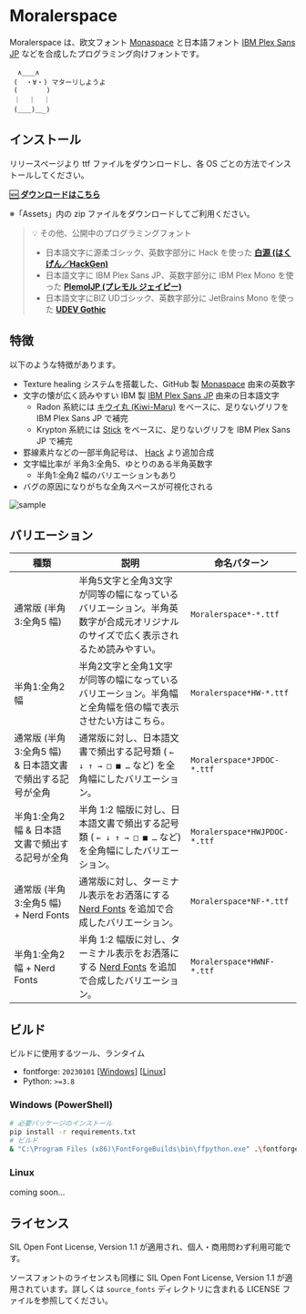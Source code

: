 # Moralerspace

Moralerspace は、欧文フォント [Monaspace](https://github.com/githubnext/monaspace) と日本語フォント [IBM Plex Sans JP](https://github.com/IBM/plex) などを合成したプログラミング向けフォントです。

```
  ∧＿＿∧
 (  ・∀・) マターリしようよ
 (       )
 ｜  ｜  ｜
 (＿＿)＿_)
```

## インストール

リリースページより ttf ファイルをダウンロードし、各 OS ごとの方法でインストールしてください。

[🆕 **ダウンロードはこちら**](https://github.com/yuru7/moralerspace/releases)

※「Assets」内の zip ファイルをダウンロードしてご利用ください。

> 💡 その他、公開中のプログラミングフォント
> - 日本語文字に源柔ゴシック、英数字部分に Hack を使った [**白源 (はくげん／HackGen)**](https://github.com/yuru7/HackGen)
> - 日本語文字に IBM Plex Sans JP、英数字部分に IBM Plex Mono を使った [**PlemolJP (プレモル ジェイピー)**](https://github.com/yuru7/PlemolJP)
> - 日本語文字にBIZ UDゴシック、英数字部分に JetBrains Mono を使った [**UDEV Gothic**](https://github.com/yuru7/udev-gothic)

## 特徴

以下のような特徴があります。

- Texture healing システムを搭載した、GitHub 製 [Monaspace](https://github.com/githubnext/monaspace) 由来の英数字
- 文字の懐が広く読みやすい IBM 製 [IBM Plex Sans JP](https://github.com/IBM/plex) 由来の日本語文字
    - Radon 系統には [キウイ丸 (Kiwi-Maru)](https://github.com/Kiwi-KawagotoKajiru/Kiwi-Maru) をベースに、足りないグリフを IBM Plex Sans JP で補完
    - Krypton 系統には [Stick](https://github.com/fontworks-fonts/Stick) をベースに、足りないグリフを IBM Plex Sans JP で補完
- 罫線素片などの一部半角記号は、 [Hack](https://github.com/source-foundry/Hack) より追加合成
- 文字幅比率が 半角3:全角5、ゆとりのある半角英数字
    - 半角1:全角2 幅のバリエーションもあり
- バグの原因になりがちな全角スペースが可視化される

![sample](https://github.com/yuru7/moralerspace/assets/13458509/21d90d22-0178-4c41-a28c-7b15b7b17ecf)

## バリエーション


| 種類                                | 説明                                                                                    | 命名パターン                       |
| --------------------------------- | ------------------------------------------------------------------------------------- | ---------------------------- |
| 通常版 (半角3:全角5 幅)                   | 半角5文字と全角3文字が同等の幅になっているバリエーション。半角英数字が合成元オリジナルのサイズで広く表示されるため読みやすい。                          | `Moralerspace*-*.ttf`        |
| 半角1:全角2 幅                         | 半角2文字と全角1文字が同等の幅になっているバリエーション。半角幅と全角幅を倍の幅で表示させたい方はこちら。                                   | `Moralerspace*HW-*.ttf`      |
| 通常版 (半角3:全角5 幅) & 日本語文書で頻出する記号が全角 | 通常版に対し、日本語文書で頻出する記号類 ( `← ↓ ↑ → □ ■ …` など) を全角幅にしたバリエーション。                      | `Moralerspace*JPDOC-*.ttf`   |
| 半角1:全角2 幅 & 日本語文書で頻出する記号が全角       | 半角 1:2 幅版に対し、日本語文書で頻出する記号類 ( `← ↓ ↑ → □ ■ …` など) を全角幅にしたバリエーション。                | `Moralerspace*HWJPDOC-*.ttf` |
| 通常版 (半角3:全角5 幅) + Nerd Fonts      | 通常版に対し、ターミナル表示をお洒落にする [Nerd Fonts](https://www.nerdfonts.com/) を追加で合成したバリエーション。       | `Moralerspace*NF-*.ttf`      |
| 半角1:全角2 幅 + Nerd Fonts            | 半角 1:2 幅版に対し、ターミナル表示をお洒落にする [Nerd Fonts](https://www.nerdfonts.com/) を追加で合成したバリエーション。 | `Moralerspace*HWNF-*.ttf`    |


## ビルド

ビルドに使用するツール、ランタイム

- fontforge: `20230101` \[[Windows](https://fontforge.org/en-US/downloads/windows/)\] \[[Linux](https://fontforge.org/en-US/downloads/gnulinux/)\]
- Python: `>=3.8`

### Windows (PowerShell)

```sh
# 必要パッケージのインストール
pip install -r requirements.txt
# ビルド
& "C:\Program Files (x86)\FontForgeBuilds\bin\ffpython.exe" .\fontforge_script.py && python fonttools_script.py
```

### Linux

coming soon...

## ライセンス

SIL Open Font License, Version 1.1 が適用され、個人・商用問わず利用可能です。

ソースフォントのライセンスも同様に SIL Open Font License, Version 1.1 が適用されています。詳しくは `source_fonts` ディレクトリに含まれる LICENSE ファイルを参照してください。
